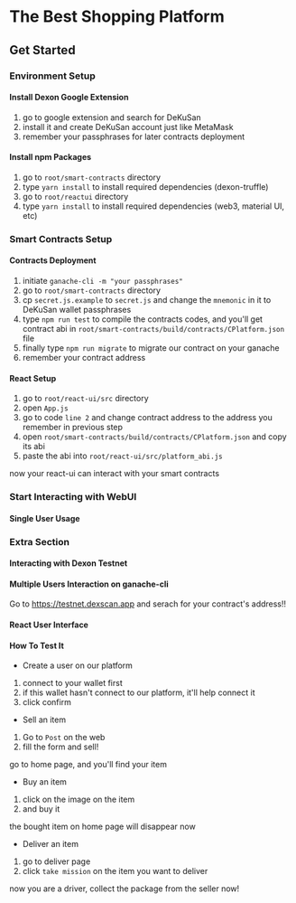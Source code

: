 # The Best Shopping Platform
## Get Started

### Environment Setup

#### Install Dexon Google Extension
1. go to google extension and search for DeKuSan
2. install it and create DeKuSan account just like MetaMask
3. remember your passphrases for later contracts deployment

#### Install npm Packages
1. go to `root/smart-contracts` directory
2. type `yarn install` to install required dependencies (dexon-truffle)
3. go to `root/reactui` directory
4. type `yarn install` to install required dependencies (web3, material UI, etc)

### Smart Contracts Setup

#### Contracts Deployment
1. initiate `ganache-cli -m "your passphrases"`
1. go to `root/smart-contracts` directory
2. cp `secret.js.example` to `secret.js` and change the `mnemonic` in it to DeKuSan wallet passphrases
3. type `npm run test` to compile the contracts codes, and you'll get contract abi in `root/smart-contracts/build/contracts/CPlatform.json` file
5. finally type `npm run migrate` to migrate our contract on your ganache
6. remember your contract address

#### React Setup
1. go to `root/react-ui/src` directory
2. open `App.js`
3. go to code `line 2` and change contract address to the address you remember in previous step
4. open `root/smart-contracts/build/contracts/CPlatform.json` and copy its abi
5. paste the abi into `root/react-ui/src/platform_abi.js`

now your react-ui can interact with your smart contracts

### Start Interacting with WebUI

#### Single User Usage


### Extra Section

#### Interacting with Dexon Testnet

#### Multiple Users Interaction on ganache-cli



Go to https://testnet.dexscan.app and serach for your contract's address!!
#### React User Interface


#### How To Test It
* Create a user on our platform
1. connect to your wallet first
2. if this wallet hasn't connect to our platform, it'll help connect it
3. click confirm

* Sell an item
1. Go to `Post` on the web
2. fill the form and sell!

go to home page, and you'll find your item 

* Buy an item
1. click on the image on the item
2. and buy it

the bought item on home page will disappear now

* Deliver an item
1. go to deliver page
2. click `take mission` on the item you want to deliver

now you are a driver, collect the package from the seller now!

